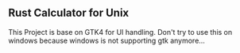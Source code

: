 ## Rust Calculator for Unix
This Project is base on GTK4 for UI handling. Don't try to use this on windows because windows is not
supporting gtk anymore...

